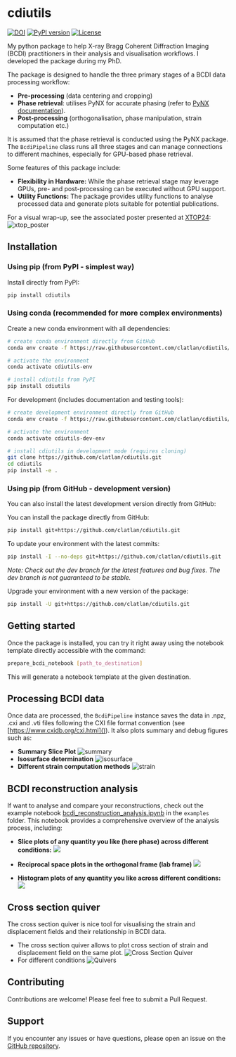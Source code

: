 # cdiutils

[![DOI](https://zenodo.org/badge/360442527.svg)](https://zenodo.org/badge/latestdoi/360442527)
[![PyPI version](https://badge.fury.io/py/cdiutils.svg)](https://badge.fury.io/py/cdiutils)
[![License](https://img.shields.io/github/license/clatlan/cdiutils)](https://github.com/clatlan/cdiutils/blob/main/LICENSE)

My python package to help X-ray Bragg Coherent Diffraction Imaging (BCDI) practitioners in their analysis and visualisation workflows. I developed the package during my PhD.

The package is designed to handle the three primary stages of a BCDI data processing workflow:

* **Pre-processing** (data centering and cropping)
* **Phase retrieval**: utilises  PyNX for accurate phasing (refer to [PyNX documentation](https://pynx.esrf.fr/en/latest/)).
* **Post-processing** (orthogonalisation, phase manipulation, strain computation etc.)

It is assumed that the phase retrieval is conducted using the PyNX package. The `BcdiPipeline` class runs all three stages and can manage connections to different machines, especially for GPU-based phase retrieval.

Some features of this package include:

* **Flexibility in Hardware:** While the phase retrieval stage may leverage GPUs, pre- and post-processing can be executed without GPU support.
* **Utility Functions:** The package provides utility functions to analyse processed data and generate plots suitable for potential publications.

For a visual wrap-up, see the associated poster presented at [XTOP24](https://xtop2024.sciencesconf.org/):
![xtop_poster](https://github.com/clatlan/cdiutils/blob/master/images/XTOP_24_cdiutils_poster_200_dpi.png)


## Installation

### Using pip (from PyPI - simplest way)

Install directly from PyPI:

```bash
pip install cdiutils
```

### Using conda (recommended for more complex environments)

Create a new conda environment with all dependencies:

```bash
# create conda environment directly from GitHub
conda env create -f https://raw.githubusercontent.com/clatlan/cdiutils/master/environment.yml

# activate the environment
conda activate cdiutils-env

# install cdiutils from PyPI
pip install cdiutils
```

For development (includes documentation and testing tools):

```bash
# create development environment directly from GitHub
conda env create -f https://raw.githubusercontent.com/clatlan/cdiutils/master/environment-dev.yml

# activate the environment
conda activate cdiutils-dev-env

# install cdiutils in development mode (requires cloning)
git clone https://github.com/clatlan/cdiutils.git
cd cdiutils
pip install -e .
```

### Using pip (from GitHub - development version)

You can also install the latest development version directly from GitHub:

You can install the package directly from GitHub:

```bash
pip install git+https://github.com/clatlan/cdiutils.git
```

To update your environment with the latest commits:

```bash
pip install -I --no-deps git+https://github.com/clatlan/cdiutils.git
```

_Note: Check out the dev branch for the latest features and bug fixes. The dev branch is not guaranteed to be stable._

Upgrade your environment with a new version of the package:

```bash
pip install -U git+https://github.com/clatlan/cdiutils.git
```

## Getting started

Once the package is installed, you can try it right away using the notebook template directly accessible with the command:

```bash
prepare_bcdi_notebook [path_to_destination]
```

This will generate a notebook template at the given destination.

## Processing BCDI data

Once data are processed, the `BcdiPipeline` instance saves the data in .npz, .cxi and .vti files following the CXI file format convention (see [https://www.cxidb.org/cxi.html]()). It also plots summary and debug figures such as:

* **Summary Slice Plot**
  ![summary](https://github.com/clatlan/cdiutils/blob/master/images/cdiutils_S311_summary_slice_plot.png)
* **Isosurface determination**
  ![isosurface](https://github.com/clatlan/cdiutils/blob/master/images/cdiutils_S311_amplitude_distribution_plot.png)
* **Different strain computation methods**
  ![strain](https://github.com/clatlan/cdiutils/blob/master/images/cdiutils_S311_different_strain_methods.png)

## BCDI reconstruction analysis
If want to analyse and compare your reconstructions, check out the example notebook [bcdi_reconstruction_analysis.ipynb](https://github.com/clatlan/cdiutils/blob/master/examples/bcdi_reconstruction_analysis.ipynb) in the `examples` folder. This notebook provides a comprehensive overview of the analysis process, including:
* **Slice plots of any quantity you like (here phase) across different conditions:**
  ![](https://github.com/clatlan/cdiutils/blob/master/images/multi_slice_plots_phase.png)


* **Reciprocal space plots in the orthogonal frame (lab frame)**
  ![](https://github.com/clatlan/cdiutils/blob/master/images/reciprocal_space_q_lab.png)

* **Histogram plots of any quantity you like across different conditions:**
  ![](https://github.com/clatlan/cdiutils/blob/master/images/strain_histograms.png)


## Cross section quiver
The cross section quiver is nice tool for visualising the strain and displacement fields and their relationship in BCDI data. 

* The cross section quiver allows to plot cross section of strain and displacement field on the same plot.
  ![Cross Section Quiver](https://github.com/clatlan/cdiutils/blob/master/images/cross_section_quiver.png)
* For different conditions
  ![Quivers](https://github.com/clatlan/cdiutils/blob/master/images/multi_cross_sections.png)

## Contributing

Contributions are welcome! Please feel free to submit a Pull Request.

## Support

If you encounter any issues or have questions, please open an issue on the [GitHub repository](https://github.com/clatlan/cdiutils/issues).

